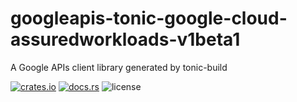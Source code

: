 # googleapis-tonic-google-cloud-assuredworkloads-v1beta1

A Google APIs client library generated by tonic-build

[![crates.io](https://img.shields.io/crates/v/googleapis-tonic-google-cloud-assuredworkloads-v1beta1)](https://crates.io/crates/googleapis-tonic-google-cloud-assuredworkloads-v1beta1)
[![docs.rs](https://img.shields.io/docsrs/googleapis-tonic-google-cloud-assuredworkloads-v1beta1)](https://docs.rs/googleapis-tonic-google-cloud-assuredworkloads-v1beta1)
![license](https://img.shields.io/crates/l/googleapis-tonic-google-cloud-assuredworkloads-v1beta1)
